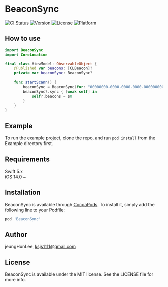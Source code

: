 # BeaconSync

[![CI Status](https://img.shields.io/travis/jeungHunLee/BeaconSync.svg?style=flat)](https://travis-ci.org/jeungHunLee/BeaconSync)
[![Version](https://img.shields.io/cocoapods/v/BeaconSync.svg?style=flat)](https://cocoapods.org/pods/BeaconSync)
[![License](https://img.shields.io/cocoapods/l/BeaconSync.svg?style=flat)](https://cocoapods.org/pods/BeaconSync)
[![Platform](https://img.shields.io/cocoapods/p/BeaconSync.svg?style=flat)](https://cocoapods.org/pods/BeaconSync)

## How to use
```swift
import BeaconSync
import CoreLocation

final class ViewModel: ObservableObject {
    @Published var beacons: [CLBeacon]?
    private var beaconSync: BeaconSync?
    
    func startScann() {
        beaconSync = BeaconSync(for: "00000000-0000-0000-0000-000000000000")
        beaconSync?.sync { [weak self] in
            self?.beacons = $0
        }
    }
}
```

## Example

To run the example project, clone the repo, and run `pod install` from the Example directory first.

## Requirements
Swift 5.x <br>
iOS 14.0 ~

## Installation

BeaconSync is available through [CocoaPods](https://cocoapods.org). To install
it, simply add the following line to your Podfile:

```ruby
pod 'BeaconSync'
```

## Author

jeungHunLee, ksjs1111@gmail.com

## License

BeaconSync is available under the MIT license. See the LICENSE file for more info.
